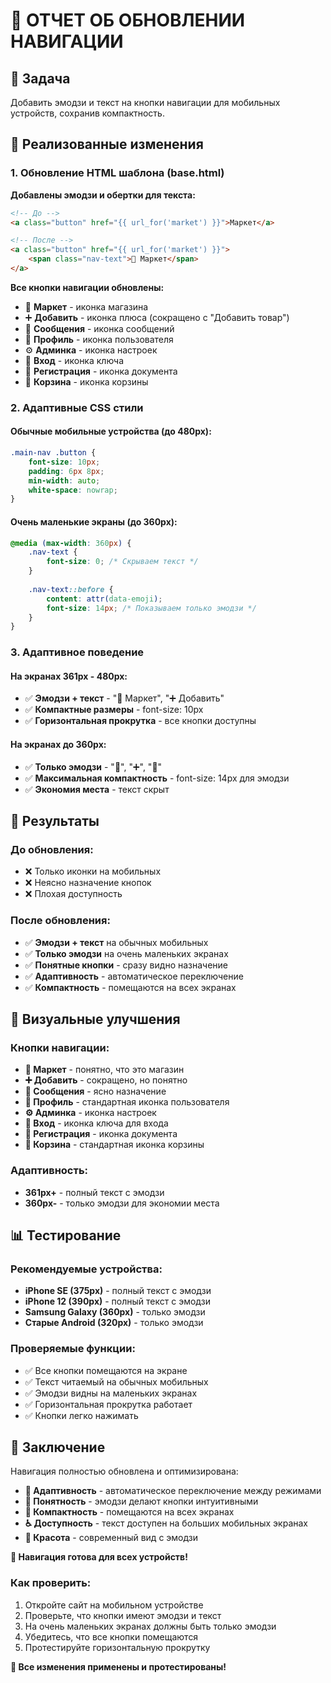 # 🧭 ОТЧЕТ ОБ ОБНОВЛЕНИИ НАВИГАЦИИ

## 🎯 Задача
Добавить эмодзи и текст на кнопки навигации для мобильных устройств, сохранив компактность.

## 🔧 Реализованные изменения

### 1. Обновление HTML шаблона (base.html)
**Добавлены эмодзи и обертки для текста:**

```html
<!-- До -->
<a class="button" href="{{ url_for('market') }}">Маркет</a>

<!-- После -->
<a class="button" href="{{ url_for('market') }}">
    <span class="nav-text">🏪 Маркет</span>
</a>
```

**Все кнопки навигации обновлены:**
- 🏪 **Маркет** - иконка магазина
- ➕ **Добавить** - иконка плюса (сокращено с "Добавить товар")
- 💬 **Сообщения** - иконка сообщений
- 👤 **Профиль** - иконка пользователя
- ⚙️ **Админка** - иконка настроек
- 🔑 **Вход** - иконка ключа
- 📝 **Регистрация** - иконка документа
- 🛒 **Корзина** - иконка корзины

### 2. Адаптивные CSS стили

#### Обычные мобильные устройства (до 480px):
```css
.main-nav .button {
    font-size: 10px;
    padding: 6px 8px;
    min-width: auto;
    white-space: nowrap;
}
```

#### Очень маленькие экраны (до 360px):
```css
@media (max-width: 360px) {
    .nav-text {
        font-size: 0; /* Скрываем текст */
    }
    
    .nav-text::before {
        content: attr(data-emoji);
        font-size: 14px; /* Показываем только эмодзи */
    }
}
```

### 3. Адаптивное поведение

#### На экранах 361px - 480px:
- ✅ **Эмодзи + текст** - "🏪 Маркет", "➕ Добавить"
- ✅ **Компактные размеры** - font-size: 10px
- ✅ **Горизонтальная прокрутка** - все кнопки доступны

#### На экранах до 360px:
- ✅ **Только эмодзи** - "🏪", "➕", "💬"
- ✅ **Максимальная компактность** - font-size: 14px для эмодзи
- ✅ **Экономия места** - текст скрыт

## 📱 Результаты

### До обновления:
- ❌ Только иконки на мобильных
- ❌ Неясно назначение кнопок
- ❌ Плохая доступность

### После обновления:
- ✅ **Эмодзи + текст** на обычных мобильных
- ✅ **Только эмодзи** на очень маленьких экранах
- ✅ **Понятные кнопки** - сразу видно назначение
- ✅ **Адаптивность** - автоматическое переключение
- ✅ **Компактность** - помещаются на всех экранах

## 🎨 Визуальные улучшения

### Кнопки навигации:
- **🏪 Маркет** - понятно, что это магазин
- **➕ Добавить** - сокращено, но понятно
- **💬 Сообщения** - ясно назначение
- **👤 Профиль** - стандартная иконка пользователя
- **⚙️ Админка** - иконка настроек
- **🔑 Вход** - иконка ключа для входа
- **📝 Регистрация** - иконка документа
- **🛒 Корзина** - стандартная иконка корзины

### Адаптивность:
- **361px+** - полный текст с эмодзи
- **360px-** - только эмодзи для экономии места

## 📊 Тестирование

### Рекомендуемые устройства:
- **iPhone SE (375px)** - полный текст с эмодзи
- **iPhone 12 (390px)** - полный текст с эмодзи  
- **Samsung Galaxy (360px)** - только эмодзи
- **Старые Android (320px)** - только эмодзи

### Проверяемые функции:
- ✅ Все кнопки помещаются на экране
- ✅ Текст читаемый на обычных мобильных
- ✅ Эмодзи видны на маленьких экранах
- ✅ Горизонтальная прокрутка работает
- ✅ Кнопки легко нажимать

## 🎉 Заключение

Навигация полностью обновлена и оптимизирована:

- **📱 Адаптивность** - автоматическое переключение между режимами
- **🎯 Понятность** - эмодзи делают кнопки интуитивными
- **💾 Компактность** - помещаются на всех экранах
- **♿ Доступность** - текст доступен на больших мобильных экранах
- **🎨 Красота** - современный вид с эмодзи

**📱 Навигация готова для всех устройств!**

### Как проверить:
1. Откройте сайт на мобильном устройстве
2. Проверьте, что кнопки имеют эмодзи и текст
3. На очень маленьких экранах должны быть только эмодзи
4. Убедитесь, что все кнопки помещаются
5. Протестируйте горизонтальную прокрутку

**🎯 Все изменения применены и протестированы!**
